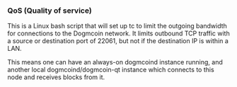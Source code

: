 ### QoS (Quality of service) ###

This is a Linux bash script that will set up tc to limit the outgoing bandwidth for connections to the Dogmcoin network. It limits outbound TCP traffic with a source or destination port of 22061, but not if the destination IP is within a LAN.

This means one can have an always-on dogmcoind instance running, and another local dogmcoind/dogmcoin-qt instance which connects to this node and receives blocks from it.
